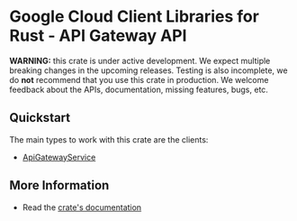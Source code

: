 # Google Cloud Client Libraries for Rust - API Gateway API

<!-- Code generated by sidekick. DO NOT EDIT. -->

**WARNING:** this crate is under active development. We expect multiple breaking
changes in the upcoming releases. Testing is also incomplete, we do **not**
recommend that you use this crate in production. We welcome feedback about the
APIs, documentation, missing features, bugs, etc.

## Quickstart

The main types to work with this crate are the clients:

* [ApiGatewayService]

## More Information

* Read the [crate's documentation](https://docs.rs/google-cloud-apigateway-v1/latest/google-cloud-apigateway-v1)

[ApiGatewayService]: https://docs.rs/google-cloud-apigateway-v1/latest/google_cloud_apigateway_v1/client/struct.ApiGatewayService.html
